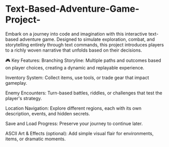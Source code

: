 # Text-Based-Adventure-Game-Project-

Embark on a journey into code and imagination with this interactive text-based adventure game. Designed to simulate exploration, combat, and storytelling entirely through text commands, this project introduces players to a richly woven narrative that unfolds based on their decisions.

🎮 Key Features:
Branching Storyline: Multiple paths and outcomes based on player choices, creating a dynamic and replayable experience.

Inventory System: Collect items, use tools, or trade gear that impact gameplay.

Enemy Encounters: Turn-based battles, riddles, or challenges that test the player's strategy.

Location Navigation: Explore different regions, each with its own description, events, and hidden secrets.

Save and Load Progress: Preserve your journey to continue later.

ASCII Art & Effects (optional): Add simple visual flair for environments, items, or dramatic moments.
